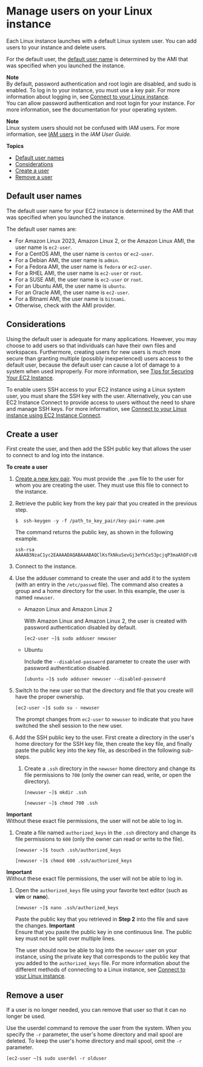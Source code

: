 # Manage users on your Linux instance<a name="managing-users"></a>

Each Linux instance launches with a default Linux system user\. You can add users to your instance and delete users\.

For the default user, the [default user name](#ami-default-user-names) is determined by the AMI that was specified when you launched the instance\. 

**Note**  
By default, password authentication and root login are disabled, and sudo is enabled\. To log in to your instance, you must use a key pair\. For more information about logging in, see [Connect to your Linux instance](AccessingInstances.md)\.  
You can allow password authentication and root login for your instance\. For more information, see the documentation for your operating system\.

**Note**  
Linux system users should not be confused with IAM users\. For more information, see [IAM users](https://docs.aws.amazon.com/IAM/latest/UserGuide/id.html#id_iam-users) in the *IAM User Guide*\.

**Topics**
+ [Default user names](#ami-default-user-names)
+ [Considerations](#add-user-best-practice)
+ [Create a user](#create-user-account)
+ [Remove a user](#delete-user-acount)

## Default user names<a name="ami-default-user-names"></a>

The default user name for your EC2 instance is determined by the AMI that was specified when you launched the instance\.

The default user names are:
+ For Amazon Linux 2023, Amazon Linux 2, or the Amazon Linux AMI, the user name is `ec2-user`\.
+ For a CentOS AMI, the user name is `centos` or `ec2-user`\.
+ For a Debian AMI, the user name is `admin`\.
+ For a Fedora AMI, the user name is `fedora` or `ec2-user`\.
+ For a RHEL AMI, the user name is `ec2-user` or `root`\.
+ For a SUSE AMI, the user name is `ec2-user` or `root`\.
+ For an Ubuntu AMI, the user name is `ubuntu`\.
+ For an Oracle AMI, the user name is `ec2-user`\.
+ For a Bitnami AMI, the user name is `bitnami`\.
+ Otherwise, check with the AMI provider\.

## Considerations<a name="add-user-best-practice"></a>

Using the default user is adequate for many applications\. However, you may choose to add users so that individuals can have their own files and workspaces\. Furthermore, creating users for new users is much more secure than granting multiple \(possibly inexperienced\) users access to the default user, because the default user can cause a lot of damage to a system when used improperly\. For more information, see [Tips for Securing Your EC2 Instance](http://aws.amazon.com/articles/tips-for-securing-your-ec2-instance/)\.

To enable users SSH access to your EC2 instance using a Linux system user, you must share the SSH key with the user\. Alternatively, you can use EC2 Instance Connect to provide access to users without the need to share and manage SSH keys\. For more information, see [Connect to your Linux instance using EC2 Instance Connect](Connect-using-EC2-Instance-Connect.md)\.

## Create a user<a name="create-user-account"></a>

First create the user, and then add the SSH public key that allows the user to connect to and log into the instance\.

**To create a user**

1. [Create a new key pair](create-key-pairs.md#having-ec2-create-your-key-pair)\. You must provide the `.pem` file to the user for whom you are creating the user\. They must use this file to connect to the instance\.

1. Retrieve the public key from the key pair that you created in the previous step\.

   ```
   $  ssh-keygen -y -f /path_to_key_pair/key-pair-name.pem
   ```

   The command returns the public key, as shown in the following example\.

   ```
   ssh-rsa AAAAB3NzaC1yc2EAAAADAQABAAABAQClKsfkNkuSevGj3eYhCe53pcjqP3maAhDFcvBS7O6Vhz2ItxCih+PnDSUaw+WNQn/mZphTk/a/gU8jEzoOWbkM4yxyb/wB96xbiFveSFJuOp/d6RJhJOI0iBXrlsLnBItntckiJ7FbtxJMXLvvwJryDUilBMTjYtwB+QhYXUMOzce5Pjz5/i8SeJtjnV3iAoG/cQk+0FzZqaeJAAHco+CY/5WrUBkrHmFJr6HcXkvJdWPkYQS3xqC0+FmUZofz221CBt5IMucxXPkX4rWi+z7wB3RbBQoQzd8v7yeb7OzlPnWOyN0qFU0XA246RA8QFYiCNYwI3f05p6KLxEXAMPLE
   ```

1. Connect to the instance\.

1. Use the adduser command to create the user and add it to the system \(with an entry in the `/etc/passwd` file\)\. The command also creates a group and a home directory for the user\. In this example, the user is named `newuser`\.
   + Amazon Linux and Amazon Linux 2

     With Amazon Linux and Amazon Linux 2, the user is created with password authentication disabled by default\.

     ```
     [ec2-user ~]$ sudo adduser newuser
     ```
   + Ubuntu

     Include the `--disabled-password` parameter to create the user with password authentication disabled\.

     ```
     [ubuntu ~]$ sudo adduser newuser --disabled-password
     ```

1. Switch to the new user so that the directory and file that you create will have the proper ownership\.

   ```
   [ec2-user ~]$ sudo su - newuser
   ```

   The prompt changes from `ec2-user` to `newuser` to indicate that you have switched the shell session to the new user\.

1. Add the SSH public key to the user\. First create a directory in the user's home directory for the SSH key file, then create the key file, and finally paste the public key into the key file, as described in the following sub\-steps\.

   1. Create a `.ssh` directory in the `newuser` home directory and change its file permissions to `700` \(only the owner can read, write, or open the directory\)\.

      ```
      [newuser ~]$ mkdir .ssh
      ```

      ```
      [newuser ~]$ chmod 700 .ssh
      ```
**Important**  
Without these exact file permissions, the user will not be able to log in\.

   1. Create a file named `authorized_keys` in the `.ssh` directory and change its file permissions to `600` \(only the owner can read or write to the file\)\.

      ```
      [newuser ~]$ touch .ssh/authorized_keys
      ```

      ```
      [newuser ~]$ chmod 600 .ssh/authorized_keys
      ```
**Important**  
Without these exact file permissions, the user will not be able to log in\.

   1. <a name="edit_auth_keys"></a>Open the `authorized_keys` file using your favorite text editor \(such as **vim** or **nano**\)\.

      ```
      [newuser ~]$ nano .ssh/authorized_keys
      ```

      Paste the public key that you retrieved in **Step 2** into the file and save the changes\.
**Important**  
Ensure that you paste the public key in one continuous line\. The public key must not be split over multiple lines\.

      The user should now be able to log into the `newuser` user on your instance, using the private key that corresponds to the public key that you added to the `authorized_keys` file\. For more information about the different methods of connecting to a Linux instance, see [Connect to your Linux instance](AccessingInstances.md)\.

## Remove a user<a name="delete-user-acount"></a>

If a user is no longer needed, you can remove that user so that it can no longer be used\.

Use the userdel command to remove the user from the system\. When you specify the `-r` parameter, the user's home directory and mail spool are deleted\. To keep the user's home directory and mail spool, omit the `-r` parameter\.

```
[ec2-user ~]$ sudo userdel -r olduser
```